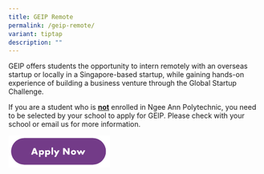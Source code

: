 ```yaml
---
title: GEIP Remote
permalink: /geip-remote/
variant: tiptap
description: ""
---
```

<p>GEIP offers students the opportunity to intern remotely with an overseas
startup or locally in a Singapore-based startup, while gaining hands-on
experience of building a business venture through the Global Startup Challenge.&nbsp;</p>
<p>If you are a student who is <strong><u>not</u></strong> enrolled in Ngee
Ann Polytechnic, you need to be selected by your school to apply for GEIP.
Please check with your school or email us for more information.&nbsp;</p>
<p></p>
<p></p>
<div class="isomer-image-wrapper">
<img style="width: 40%;" height="auto" width="100%" alt="" src="/images/Apply_Now.png">
</div>
<p></p>